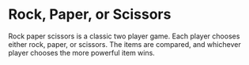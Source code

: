 # Rock, Paper, or Scissors

Rock paper scissors is a classic two player game. Each player chooses either rock, paper, or scissors. The items are compared, and whichever player chooses the more powerful item wins.